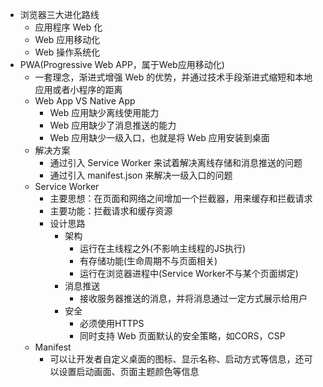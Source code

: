 - 浏览器三大进化路线
	- 应用程序 Web 化
	- Web 应用移动化
	- Web 操作系统化
- PWA(Progressive Web APP，属于Web应用移动化)
	- 一套理念，渐进式增强 Web 的优势，并通过技术手段渐进式缩短和本地应用或者小程序的距离
	- Web App VS Native App
		- Web 应用缺少离线使用能力
		- Web 应用缺少了消息推送的能力
		- Web 应用缺少一级入口，也就是将 Web 应用安装到桌面
	- 解决方案
		- 通过引入 Service Worker 来试着解决离线存储和消息推送的问题
		- 通过引入 manifest.json 来解决一级入口的问题
	- Service Worker
		- 主要思想：在页面和网络之间增加一个拦截器，用来缓存和拦截请求
		- 主要功能：拦截请求和缓存资源
		- 设计思路
			- 架构
				- 运行在主线程之外(不影响主线程的JS执行)
				- 有存储功能(生命周期不与页面相关)
				- 运行在浏览器进程中(Service Worker不与某个页面绑定)
			- 消息推送
				- 接收服务器推送的消息，并将消息通过一定方式展示给用户
			- 安全
				- 必须使用HTTPS
				- 同时支持 Web 页面默认的安全策略，如CORS，CSP
	- Manifest
		- 可以让开发者自定义桌面的图标、显示名称、启动方式等信息，还可以设置启动画面、页面主题颜色等信息